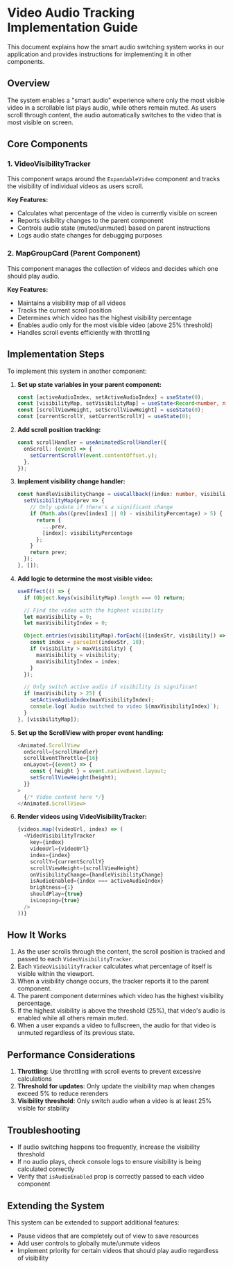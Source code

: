 # Video Audio Tracking Implementation Guide

This document explains how the smart audio switching system works in our application and provides instructions for implementing it in other components.

## Overview

The system enables a "smart audio" experience where only the most visible video in a scrollable list plays audio, while others remain muted. As users scroll through content, the audio automatically switches to the video that is most visible on screen.

## Core Components

### 1. VideoVisibilityTracker

This component wraps around the `ExpandableVideo` component and tracks the visibility of individual videos as users scroll.

**Key Features:**
- Calculates what percentage of the video is currently visible on screen
- Reports visibility changes to the parent component
- Controls audio state (muted/unmuted) based on parent instructions
- Logs audio state changes for debugging purposes

### 2. MapGroupCard (Parent Component)

This component manages the collection of videos and decides which one should play audio.

**Key Features:**
- Maintains a visibility map of all videos
- Tracks the current scroll position
- Determines which video has the highest visibility percentage
- Enables audio only for the most visible video (above 25% threshold)
- Handles scroll events efficiently with throttling

## Implementation Steps

To implement this system in another component:

1. **Set up state variables in your parent component:**
   ```typescript
   const [activeAudioIndex, setActiveAudioIndex] = useState(0);
   const [visibilityMap, setVisibilityMap] = useState<Record<number, number>>({});
   const [scrollViewHeight, setScrollViewHeight] = useState(0);
   const [currentScrollY, setCurrentScrollY] = useState(0);
   ```

2. **Add scroll position tracking:**
   ```typescript
   const scrollHandler = useAnimatedScrollHandler({
     onScroll: (event) => {
       setCurrentScrollY(event.contentOffset.y);
     },
   });
   ```

3. **Implement visibility change handler:**
   ```typescript
   const handleVisibilityChange = useCallback((index: number, visibilityPercentage: number) => {
     setVisibilityMap(prev => {
       // Only update if there's a significant change
       if (Math.abs((prev[index] || 0) - visibilityPercentage) > 5) {
         return {
           ...prev,
           [index]: visibilityPercentage
         };
       }
       return prev;
     });
   }, []);
   ```

4. **Add logic to determine the most visible video:**
   ```typescript
   useEffect(() => {
     if (Object.keys(visibilityMap).length === 0) return;
   
     // Find the video with the highest visibility
     let maxVisibility = 0;
     let maxVisibilityIndex = 0;
   
     Object.entries(visibilityMap).forEach(([indexStr, visibility]) => {
       const index = parseInt(indexStr, 10);
       if (visibility > maxVisibility) {
         maxVisibility = visibility;
         maxVisibilityIndex = index;
       }
     });
   
     // Only switch active audio if visibility is significant
     if (maxVisibility > 25) {
       setActiveAudioIndex(maxVisibilityIndex);
       console.log(`Audio switched to video ${maxVisibilityIndex}`);
     }
   }, [visibilityMap]);
   ```

5. **Set up the ScrollView with proper event handling:**
   ```typescript
   <Animated.ScrollView
     onScroll={scrollHandler}
     scrollEventThrottle={16}
     onLayout={(event) => {
       const { height } = event.nativeEvent.layout;
       setScrollViewHeight(height);
     }}
   >
     {/* Video content here */}
   </Animated.ScrollView>
   ```

6. **Render videos using VideoVisibilityTracker:**
   ```typescript
   {videos.map((videoUrl, index) => (
     <VideoVisibilityTracker
       key={index}
       videoUrl={videoUrl}
       index={index}
       scrollY={currentScrollY}
       scrollViewHeight={scrollViewHeight}
       onVisibilityChange={handleVisibilityChange}
       isAudioEnabled={index === activeAudioIndex}
       brightness={1}
       shouldPlay={true}
       isLooping={true}
     />
   ))}
   ```

## How It Works

1. As the user scrolls through the content, the scroll position is tracked and passed to each `VideoVisibilityTracker`.
2. Each `VideoVisibilityTracker` calculates what percentage of itself is visible within the viewport.
3. When a visibility change occurs, the tracker reports it to the parent component.
4. The parent component determines which video has the highest visibility percentage.
5. If the highest visibility is above the threshold (25%), that video's audio is enabled while all others remain muted.
6. When a user expands a video to fullscreen, the audio for that video is unmuted regardless of its previous state.

## Performance Considerations

1. **Throttling**: Use throttling with scroll events to prevent excessive calculations
2. **Threshold for updates**: Only update the visibility map when changes exceed 5% to reduce rerenders
3. **Visibility threshold**: Only switch audio when a video is at least 25% visible for stability

## Troubleshooting

- If audio switching happens too frequently, increase the visibility threshold
- If no audio plays, check console logs to ensure visibility is being calculated correctly
- Verify that `isAudioEnabled` prop is correctly passed to each video component

## Extending the System

This system can be extended to support additional features:

- Pause videos that are completely out of view to save resources
- Add user controls to globally mute/unmute videos
- Implement priority for certain videos that should play audio regardless of visibility 